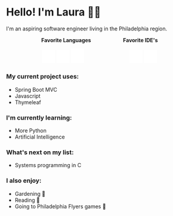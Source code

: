 # Hello! I'm Laura 🙋‍♀️


I'm an aspiring software engineer living in the Philadelphia region. 
<p align=center>
<b>Favorite Languages &emsp; &emsp; &emsp; &emsp; &emsp;Favorite IDE's</b>
 </p> 
 <p align=center>
  <img src="/assets/icons8-java.svg" height="auto" width = "35" > <img src="/assets/icons8-python.svg" height="auto" width = "35"> <img src="/assets/c_language_white.png" height="auto" width = "35">   &ensp;  &emsp; &emsp; &emsp;  &emsp; &emsp; &emsp; <img src="/assets/icons8-java-eclipse.svg" height="auto" width = "35"> <img src="/assets/icons8-visual-studio-50.png" height="auto" width = "35">
</p>


### My current project uses:
- Spring Boot MVC
- Javascript
- Thymeleaf

### I'm currently learning:
- More Python
- Artificial Intelligence

### What's next on my list:
- Systems programming in C
  
### I also enjoy:
- Gardening 🌻
- Reading 📖
- Going to Philadelphia Flyers games 🏒
